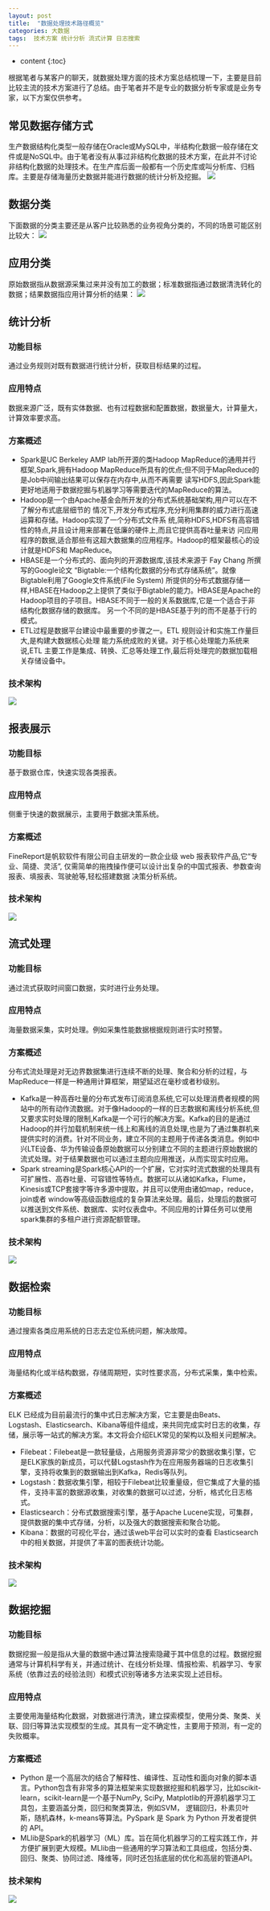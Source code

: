 ```yaml
---
layout: post
title:  "数据处理技术路径概览"
categories: 大数据
tags:  技术方案 统计分析 流式计算 日志搜索  
---
```


* content
{:toc}

根据笔者与某客户的聊天，就数据处理方面的技术方案总结梳理一下，主要是目前比较主流的技术方案进行了总结。由于笔者并不是专业的数据分析专家或是业务专家，以下方案仅供参考。

## 常见数据存储方式
生产数据结构化类型一般存储在Oracle或MySQL中，半结构化数据一般存储在文件或是NoSQL中。由于笔者没有从事过非结构化数据的技术方案，在此并不讨论非结构化数据的处理技术。在生产库后面一般都有一个历史库或叫分析库、归档库。主要是存储海量历史数据并能进行数据的统计分析及挖掘。
![](https://raw.githubusercontent.com/shockw/shockw.github.io/master/img/20180722/1.png)

## 数据分类
下面数据的分类主要还是从客户比较熟悉的业务视角分类的，不同的场景可能区别比较大：
![](https://raw.githubusercontent.com/shockw/shockw.github.io/master/img/20180722/2.png)

## 应用分类
原始数据指从数据源采集过来并没有加工的数据；标准数据指通过数据清洗转化的数据；结果数据指应用计算分析的结果：
![](https://raw.githubusercontent.com/shockw/shockw.github.io/master/img/20180722/3.png)

## 统计分析

### 功能目标
通过业务规则对既有数据进行统计分析，获取目标结果的过程。

### 应用特点
数据来源广泛，既有实体数据、也有过程数据和配置数据，数据量大，计算量大，计算效率要求高。

### 方案概述
* Spark是UC Berkeley AMP lab所开源的类Hadoop MapReduce的通用并行框架,Spark,拥有Hadoop MapReduce所具有的优点;但不同于MapReduce的是Job中间输出结果可以保存在内存中,从而不再需要 读写HDFS,因此Spark能更好地适用于数据挖掘与机器学习等需要迭代的MapReduce的算法。
* Hadoop是一个由Apache基金会所开发的分布式系统基础架构,用户可以在不了解分布式底层细节的 情况下,开发分布式程序,充分利用集群的威力进行高速运算和存储。Hadoop实现了一个分布式文件系 统,简称HDFS,HDFS有高容错性的特点,并且设计用来部署在低廉的硬件上,而且它提供高吞吐量来访 问应用程序的数据,适合那些有这超大数据集的应用程序。Hadoop的框架最核心的设计就是HDFS和 MapReduce。
* HBASE是一个分布式的、面向列的开源数据库,该技术来源于 Fay Chang 所撰写的Google论文 “Bigtable:一个结构化数据的分布式存储系统”。就像Bigtable利用了Google文件系统(File System) 所提供的分布式数据存储一样,HBASE在Hadoop之上提供了类似于Bigtable的能力。HBASE是Apache的 Hadoop项目的子项目。HBASE不同于一般的关系数据库,它是一个适合于非结构化数据存储的数据库。 另一个不同的是HBASE基于列的而不是基于行的模式。
* ETL过程是数据平台建设中最重要的步骤之一。ETL 规则设计和实施工作量巨大,是构建大数据核心处理 能力系统成败的关键。对于核心处理能力系统来说,ETL 主要工作是集成、转换、汇总等处理工作,最后将处理完的数据加载相关存储设备中。

### 技术架构
![](https://raw.githubusercontent.com/shockw/shockw.github.io/master/img/20180722/4.png)

## 报表展示

### 功能目标
基于数据仓库，快速实现各类报表。

### 应用特点
侧重于快速的数据展示，主要用于数据决策系统。

### 方案概述
FineReport是帆软软件有限公司自主研发的一款企业级 web 报表软件产品,它“专业、简捷、灵活”, 仅需简单的拖拽操作便可以设计出复杂的中国式报表、参数查询报表、填报表、驾驶舱等,轻松搭建数据 决策分析系统。

### 技术架构
![](https://raw.githubusercontent.com/shockw/shockw.github.io/master/img/20180722/5.png)

## 流式处理

### 功能目标
通过流式获取时间窗口数据，实时进行业务处理。

### 应用特点
海量数据采集，实时处理。例如采集性能数据根据规则进行实时预警。

### 方案概述
分布式流处理是对无边界数据集进行连续不断的处理、聚合和分析的过程，与MapReduce一样是一种通用计算框架，期望延迟在毫秒或者秒级别。
* Kafka是一种高吞吐量的分布式发布订阅消息系统,它可以处理消费者规模的网站中的所有动作流数据。对于像Hadoop的一样的日志数据和离线分析系统,但又要求实时处理的限制,Kafka是一个可行的解决方案。Kafka的目的是通过Hadoop的并行加载机制来统一线上和离线的消息处理,也是为了通过集群机来提供实时的消费。针对不同业务，建立不同的主题用于传递各类消息。例如中兴LTE设备、华为传输设备原始数据可以分别建立不同的主题进行原始数据的流式处理。对于结果数据也可以通过主题向应用推送，从而实现实时应用。
* Spark streaming是Spark核心API的一个扩展，它对实时流式数据的处理具有可扩展性、高吞吐量、可容错性等特点。数据可以从诸如Kafka，Flume，Kinesis或TCP套接字等许多源中提取，并且可以使用由诸如map，reduce，join或者 window等高级函数组成的复杂算法来处理。最后，处理后的数据可以推送到文件系统、数据库、实时仪表盘中。不同应用的计算任务可以使用spark集群的多租户进行资源配额管理。

### 技术架构
![](https://raw.githubusercontent.com/shockw/shockw.github.io/master/img/20180722/5.png)

## 数据检索

### 功能目标
通过搜索各类应用系统的日志去定位系统问题，解决故障。

### 应用特点
海量结构化或半结构数据，存储周期短，实时性要求高，分布式采集，集中检索。

### 方案概述
ELK 已经成为目前最流行的集中式日志解决方案，它主要是由Beats、Logstash、Elasticsearch、Kibana等组件组成，来共同完成实时日志的收集，存储，展示等一站式的解决方案。本文将会介绍ELK常见的架构以及相关问题解决。
* Filebeat：Filebeat是一款轻量级，占用服务资源非常少的数据收集引擎，它是ELK家族的新成员，可以代替Logstash作为在应用服务器端的日志收集引擎，支持将收集到的数据输出到Kafka，Redis等队列。
* Logstash：数据收集引擎，相较于Filebeat比较重量级，但它集成了大量的插件，支持丰富的数据源收集，对收集的数据可以过滤，分析，格式化日志格式。
* Elasticsearch：分布式数据搜索引擎，基于Apache Lucene实现，可集群，提供数据的集中式存储，分析，以及强大的数据搜索和聚合功能。
* Kibana：数据的可视化平台，通过该web平台可以实时的查看 Elasticsearch 中的相关数据，并提供了丰富的图表统计功能。

### 技术架构
![](https://raw.githubusercontent.com/shockw/shockw.github.io/master/img/20180722/6.png)

## 数据挖掘

### 功能目标
数据挖掘一般是指从大量的数据中通过算法搜索隐藏于其中信息的过程。数据挖掘通常与计算机科学有关，并通过统计、在线分析处理、情报检索、机器学习、专家系统（依靠过去的经验法则）和模式识别等诸多方法来实现上述目标。

### 应用特点
主要使用海量结构化数据，对数据进行清洗，建立探索模型，使用分类、聚类、关联、回归等算法实现模型的生成。其具有一定不确定性，主要用于预测，有一定的失败概率。

### 方案概述
* Python 是一个高层次的结合了解释性、编译性、互动性和面向对象的脚本语言。Python包含有非常多的算法框架来实现数据挖掘和机器学习，比如scikit-learn，scikit-learn是一个基于NumPy, SciPy, Matplotlib的开源机器学习工具包，主要涵盖分类，回归和聚类算法，例如SVM， 逻辑回归，朴素贝叶斯，随机森林，k-means等算法。PySpark 是 Spark 为 Python 开发者提供的 API。
* MLlib是Spark的机器学习（ML）库。旨在简化机器学习的工程实践工作，并方便扩展到更大规模。MLlib由一些通用的学习算法和工具组成，包括分类、回归、聚类、协同过滤、降维等，同时还包括底层的优化和高层的管道API。

### 技术架构
![](https://raw.githubusercontent.com/shockw/shockw.github.io/master/img/20180722/7.png)